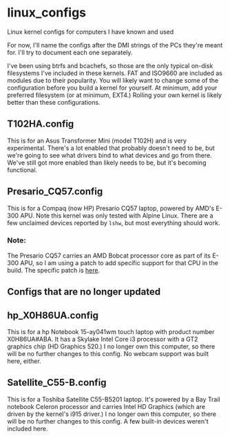 # linux_configs
Linux kernel configs for computers I have known and used

For now, I'll name the configs after the DMI strings of the PCs they're meant for.
I'll try to document each one separately.

I've been using btrfs and bcachefs, so those are the only typical on-disk
filesystems I've included in these kernels. FAT and ISO9660 are included as modules
due to their popularity. You will likely want to change some of the configuration
before you build a kernel for yourself. At minimum, add your preferred filesystem
(or at minimum, EXT4.) Rolling your own kernel is likely better than these
configurations.

## T102HA.config
This is for an Asus Transformer Mini (model T102H) and is very experimental. There's
a lot enabled that probably doesn't need to be, but we're going to see what drivers
bind to what devices and go from there. We've still got more enabled than likely
needs to be, but it's becoming functional.

## Presario_CQ57.config
This is for a Compaq (now HP) Presario CQ57 laptop, powered by AMD's E-300 APU. Note
this kernel was only tested with Alpine Linux. There are a few unclaimed devices
reported by `lshw`, but most everything should work.

### Note:
The Presario CQ57 carries an AMD Bobcat processor core as part of its E-300 APU, so
I am using a patch to add specific support for that CPU in the build. The specific
patch is [here](https://github.com/graysky2/kernel_compiler_patch.git).

## Configs that are no longer updated

## hp_X0H86UA.config
This is for a hp Notebook 15-ay041wm touch laptop with product number X0H86UA#ABA. It
has a Skylake Intel Core i3 processor with a GT2 graphics chip (HD Graphics 520.)
I no longer own this computer, so there will be no further changes to this config.
No webcam support was built here, either.

## Satellite_C55-B.config
This is for a Toshiba Satellite C55-B5201 laptop. It's powered by a Bay Trail notebook
Celeron processor and carries Intel HD Graphics (which are driven by the kernel's i915
driver.) I no longer own this computer, so there will be no further changes to this
config. A few built-in devices weren't included here.
